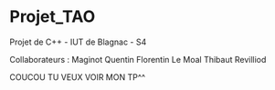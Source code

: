 Projet_TAO
==========

Projet de C++ - IUT de Blagnac - S4

Collaborateurs :
Maginot Quentin
Florentin Le Moal
Thibaut Revilliod

COUCOU TU VEUX VOIR MON TP^^